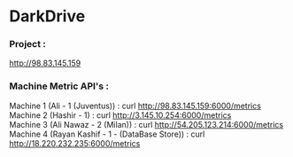 # DarkDrive


### Project : 
http://98.83.145.159






### Machine Metric API's :
Machine 1 (Ali - 1 (Juventus)) : curl http://98.83.145.159:6000/metrics    
Machine 2 (Hashir - 1) : curl http://3.145.10.254:6000/metrics   <br>
Machine 3 (Ali Nawaz - 2 (Milan))  : curl http://54.205.123.214:6000/metrics
Machine 4 (Rayan Kashif - 1 - (DataBase Store)) : curl http://18.220.232.235:6000/metrics
